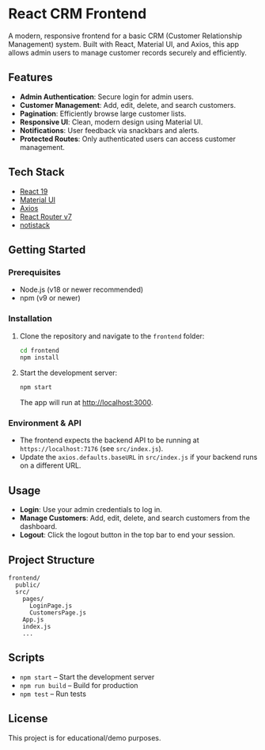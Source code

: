 # React CRM Frontend

A modern, responsive frontend for a basic CRM (Customer Relationship Management) system. Built with React, Material UI, and Axios, this app allows admin users to manage customer records securely and efficiently.

## Features

- **Admin Authentication**: Secure login for admin users.
- **Customer Management**: Add, edit, delete, and search customers.
- **Pagination**: Efficiently browse large customer lists.
- **Responsive UI**: Clean, modern design using Material UI.
- **Notifications**: User feedback via snackbars and alerts.
- **Protected Routes**: Only authenticated users can access customer management.

## Tech Stack

- [React 19](https://react.dev/)
- [Material UI](https://mui.com/)
- [Axios](https://axios-http.com/)
- [React Router v7](https://reactrouter.com/)
- [notistack](https://iamhosseindhv.com/notistack)

## Getting Started

### Prerequisites
- Node.js (v18 or newer recommended)
- npm (v9 or newer)

### Installation
1. Clone the repository and navigate to the `frontend` folder:
   ```sh
   cd frontend
   npm install
   ```
2. Start the development server:
   ```sh
   npm start
   ```
   The app will run at [http://localhost:3000](http://localhost:3000).

### Environment & API
- The frontend expects the backend API to be running at `https://localhost:7176` (see `src/index.js`).
- Update the `axios.defaults.baseURL` in `src/index.js` if your backend runs on a different URL.

## Usage
- **Login**: Use your admin credentials to log in.
- **Manage Customers**: Add, edit, delete, and search customers from the dashboard.
- **Logout**: Click the logout button in the top bar to end your session.

## Project Structure
```
frontend/
  public/
  src/
    pages/
      LoginPage.js
      CustomersPage.js
    App.js
    index.js
    ...
```

## Scripts
- `npm start` – Start the development server
- `npm run build` – Build for production
- `npm test` – Run tests

## License
This project is for educational/demo purposes.

